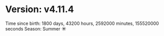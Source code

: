 # Version: v4.11.4
Time since birth: 1800 days, 43200 hours, 2592000 minutes, 155520000 seconds
Season: Summer ☀️

